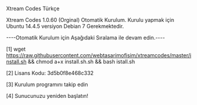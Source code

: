 Xtream Codes Türkçe

Xtream Codes 1.0.60 (Orginal) Otomatik Kurulum. Kurulu yapmak için Ubuntu 14.4.5 versiyon Debian 7 Gerekmektedir.

----Otomatik Kurulum için Aşağıdaki Sıralama ile devam edin.----

[1] wget https://raw.githubusercontent.com/webtasarimofisim/xtreamcodes/master/install.sh && chmod a+x install.sh.sh && bash istall.sh

[2] Lisans Kodu: 3d5b0f8e468c332

[3] Kurulum programını takip edin

[4] Sunucunuzu yeniden başlatın!
